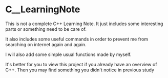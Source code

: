 # C__LearningNote
This is not a complete C++ Learning Note. It just includes some interesting parts or something need to be care of.

It also includes some useful commands in order to prevent me from searching on internet again and again.

I will also add some simple usual functions made by myself.

It's better for you to view this project if you already have an overview of C++. Then you may find something you didn't 
notice in previous study
